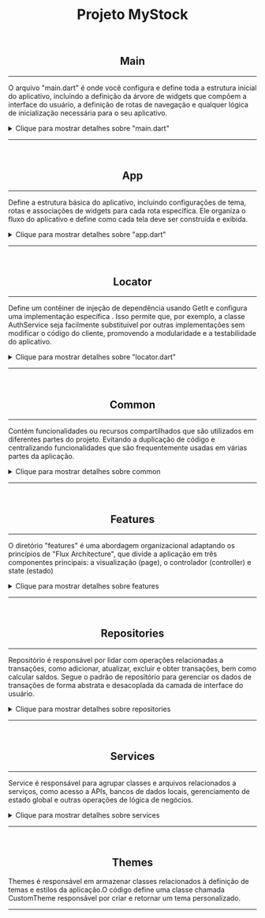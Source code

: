 
<div align="center">

# Projeto MyStock #

</div>
<br>

 
<div align="center">

## Main 

</div>

------------------------------------

O arquivo "main.dart" é onde você configura e define toda a estrutura inicial do aplicativo, incluindo a definição da árvore de widgets que compõem a interface do usuário, a definição de rotas de navegação e qualquer lógica de inicialização necessária para o seu aplicativo.

<details>
  <summary>Clique para mostrar detalhes sobre "main.dart" </summary>
  
------------------------------------

<div align="center">
    <img src="https://github.com/lucasmargui/Flutter_Projeto_MyStock/assets/157809964/8d9af620-4a09-46ca-9a06-2536b0af23f6" style="width:90%">

</div>


<div align="center">
    <img src="https://github.com/lucasmargui/Flutter_Projeto_MyStock/assets/157809964/f9d5646e-b433-47b5-add1-c771e2884425" style="width:90%">
</div>

<hr>

- WidgetsFlutterBinding.ensureInitialized() : Este método garante que os widgets do Flutter estejam inicializados antes de qualquer outra operação. É uma etapa importante, especialmente quando se trabalha com APIs assíncronas, como Firebase.
  
- setupDependencies() : Esta função é chamada para configurar as dependências do aplicativo. Isso pode incluir a configuração de serviços, instanciando objetos ou qualquer outra inicialização necessária antes de iniciar o aplicativo.Neste caso estamos inicializando os controllers,services e repositories registrados através do pacote instalado getIt, podendo acessar essas classes e suas propriedades de qualquer parte da aplicação
  
</details>

------------------------------------

<br>
<div align="center">

## App

</div> 

------------------------------------
Define a estrutura básica do aplicativo, incluindo configurações de tema, rotas e associações de widgets para cada rota específica. Ele organiza o fluxo do aplicativo e define como cada tela deve ser construída e exibida.

<details>
  <summary>Clique para mostrar detalhes sobre "app.dart"</summary>
 
------------------------------------

<div align="center">
    <img src="https://github.com/lucasmargui/Flutter_Projeto_MyStock/assets/157809964/87837e0b-ebd4-4070-a6a4-3ca4c3428d6d" style="width:90%">

</div>

<div align="center">
    <img src="https://github.com/lucasmargui/Flutter_Projeto_MyStock/assets/157809964/ae6d8af8-bed4-40e8-8ca0-d3347212bdb0" style="width:90%">

</div>


 Cada rota nomeada é mapeada para um widget correspondente, como OnboardingPage, SplashPage, SignUpPage, etc. O aplicativo usa rotas nomeadas para navegar entre diferentes telas ou páginas. Além disso, a rota "transaction" recebe argumentos, que são usados para passar informações adicionais para a página TransactionPage. Esse argumento passado é para identificar se uma transaction foi passada, se sim significa que estamos editando uma transaction da lista "GenerateTransactionList.transactions" se não, está sendo adicionado uma nova transaction a lista "GenerateTransactionList.transactions".

</details>

------------------------------------
<br>
<div align="center">

## Locator

</div>

------------------------------------
Define um contêiner de injeção de dependência usando GetIt e configura uma implementação específica . Isso permite que, por exemplo, a classe AuthService seja facilmente substituível por outras implementações sem modificar o código do cliente, promovendo a modularidade e a testabilidade do aplicativo.

<details>
  <summary>Clique para mostrar detalhes sobre "locator.dart"</summary>

------------------------------------

<div align="center">
    <img src="https://github.com/lucasmargui/Flutter_Projeto_MyStock/assets/157809964/1b8478b9-4900-4c77-94bc-69cddb76028d" style="width:90%">

</div>

<div align="center">
    <img src="https://github.com/lucasmargui/Flutter_Projeto_MyStock/assets/157809964/a40cd655-6878-4383-a2ea-98ad9e0c3bdb" style="width:90%">

</div>


<div align="center">
    <img src="https://github.com/lucasmargui/Flutter_Projeto_MyStock/assets/157809964/b655b80a-2621-45de-bf64-e1d944872487" style="width:90%">

</div>

Configura e inicializa um gerenciador de dependências utilizando a biblioteca GetIt. Ele define um objeto chamado "locator" como uma instância do GetIt.

Em seguida, há uma função chamada "setupDependencies()" que registra diferentes tipos de serviços e controladores no "locator" e é chamada na inicialização de main.dart:

------------------------------------

- AuthService é registrado como um singleton preguiçoso (lazy singleton) usando registerLazySingleton. Isso significa que uma única instância de AuthService será criada e compartilhada sempre que necessário.

  ------------------------------------

- SecureStorageService, UserDataService, SplashController, SignInController, SignUpController, TransactionRepository, HomeController e BalanceController são registrados como fábricas (factories) usando registerFactory. Isso significa que uma nova instância será criada sempre que uma dessas dependências for solicitada.

  ------------------------------------

- Algumas dependências, como UserDataService e HomeController, recebem parâmetros em seus construtores, que são resolvidos pelo GetIt usando outras dependências registradas anteriormente.


<div align="center">
    <img src="https://github.com/lucasmargui/Flutter_Projeto_MyStock/assets/157809964/02cca10f-17e5-4909-b4b0-5f0122e63269" style="width:90%">

</div>

A configuração do HomeController no locator inclui a injeção de dependência do TransactionRepositoryImpl. Isso permite que, ao registrar o HomeController, possamos usar o locator para recuperar o TransactionRepository previamente registrado. Dentro do HomeController, podemos então acessar todos os métodos definidos na implementação do TransactionRepository, ou seja, no TransactionRepositoryImpl.


<div align="center">
    <img src="https://github.com/lucasmargui/Flutter_Projeto_MyStock/assets/157809964/3f65a7e7-1808-4bde-9a6c-823ad07b3c97" style="width:90%">

</div>

</details>


------------------------------------
<br>
<div align="center">

## Common

</div>

------------------------------------

Contém funcionalidades ou recursos compartilhados que são utilizados em diferentes partes do projeto. Evitando a duplicação de código e centralizando funcionalidades que são frequentemente usadas em várias partes da aplicação.



<details>
  <summary>Clique para mostrar detalhes sobre common</summary>

------------------------------------


### constants
Contém arquivos ou módulos que definem constantes ou valores fixos que são usados em diferentes partes do código. Essas constantes podem incluir valores como configurações, chaves de API, URLs, mensagens de erro, códigos de status HTTP e outras informações que são utilizadas em várias partes do sistema.


<details>
  <summary>Clique para mostrar detalhes sobre constants</summary>


------------------------------------

- app_colors.dart : Define uma classe chamada AppColors que contém várias constantes de cores usadas em um aplicativo.

  ------------------------------------
  
- app_text_styles.dart : Define uma classe chamada AppTextStyles que contém várias constantes de estilos de texto usadas em um aplicativo.

  ------------------------------------
  
- date.dart: Define  métodos de acesso a constantes relacionadas ao tempo

  ------------------------------------
  
- keys.dart: Define uma classe chamada Keys que contém constantes estáticas representando chaves usadas para testes de widgets em um aplicativo Flutter.

  ------------------------------------
  
- routes.dart : Define uma classe chamada NamedRoute. Essa classe define rotas nomeadas

  ------------------------------------
  
- constants.dart : um conjunto de declarações de exportação em um arquivo Dart

  

</details>


------------------------------------




### data
Diretório que contém um arquivo responsável por personalizar as exceções. Nesse diretório, você pode encontrar arquivos que definem classes de exceção personalizadas, lidam com o tratamento de exceções de maneira específica para o projeto ou fornecem funções para lidar com erros de forma mais granular.

<details>
  <summary>Clique para detalhes sobre data. </summary>

------------------------------------

- data_result.dart: define uma classe abstrata simples "DataResult" e suas duas implementações "_SuccessResult" e "_FailureResult". Usado para lidar com resultados que podem ser bem-sucedidos ou representar uma falha, e ele fornece uma maneira conveniente de trabalhar com esses resultados usando o método fold.

 <div align="center">
    <img src="https://github.com/lucasmargui/Flutter_Projeto_MyStock/assets/157809964/7f062c07-a2f2-46cf-91ef-2367edd5d380" style="width:60%">
</div>

------------------------------------

- exceptions.dart: define uma hierarquia de exceções personalizadas
  
------------------------------------

- data : um conjunto de declarações de exportação em um arquivo Dart

</details>

------------------------------------

### extensions
Contém extensões ou complementos adicionais para o projeto principal. Essas extensões podem incluir funcionalidades adicionais, módulos específicos, plugins ou qualquer outro tipo de código que estenda ou aprimore o projeto principal de alguma forma.



<details>
  <summary>Clique para mostrar detalhes sobre extensions. </summary>
 
------------------------------------

- date_formatter.dart: Define uma extensão (extension) chamada DateTimeFormatter para a classe DateTime. Isso significa que todas as instâncias de DateTime terão acesso aos métodos definidos nessa extensão sem precisar modificar a classe DateTime original.

<div align="center">
    <img src="https://github.com/lucasmargui/Flutter_Projeto_MyStock/assets/157809964/f874225b-4686-4cf0-a4e7-356a65b6b7c3" style="width:60%">
</div>

  ------------------------------------

- page_controller_ext.dart: Define uma extensão para a classe PageController e uma enumeração chamada BottomAppBarItem destinada a uma barra de navegação na parte inferior (bottom navigation bar).

  ------------------------------------
  
- sizes.dart: Define uma classe Sizes que é responsável por ajudar na adaptação de tamanhos e layouts em diferentes dispositivos móveis e também define uma extensão para o tipo num (inteiros e doubles) que adiciona duas propriedades, w e h, para facilitar o cálculo e a adaptação de tamanhos em relação ao tamanho do dispositivo.

  ------------------------------------
  
- types_ext: A primeira extensão é chamada de BoolExt e estende a classe bool. Ela adiciona um método chamado toInt(), que converte um valor booleano em um inteiro. Se o valor booleano for verdadeiro, o método retorna 1; caso contrário, retorna 0. A segunda extensão é chamada de StringExt e estende a classe String. Ela adiciona três métodos:

  ------------------------------------

- extensions : um conjunto de declarações de exportação em um arquivo Dart


</details>  

------------------------------------

### features
 São armazenados os arquivos relacionados a funcionalidades específicas do sistema ou aplicação. Essas funcionalidades podem ser agrupadas em pastas ou módulos dentro do diretório "features", facilitando a organização e manutenção do código. Por serem funcionalidades que são utilizadas em diferentes partes do projeto são incluídas em commons

<details>
  <summary>Clique para mostrar detalhes sobre features. </summary>

------------------------------------

<div align="center">
    <img src="https://github.com/lucasmargui/Flutter_Projeto_MyStock/assets/157809964/950461f8-3b2f-4180-a091-ffad181d4be6" style="width:45%">

</div><br>

------------------------------------

#### balance


- balance_controller.dart: Encapsula uma classe denominada "BalanceController", a qual tem a responsabilidade de controlar o estado dos saldos financeiros em diversas partes da aplicação. Especificamente, esta classe abrange a lógica para a obtenção, cálculo e atualização desses saldos, os quais são baseados nas transações presentes na instância da classe "GenerateTransactionList().transactions". Esta última serve como uma simulação de um repositório de dados. No construtor da classe "BalanceController", é especificado um parâmetro "TransactionRepository transactionRepository", o qual é registrado por meio do "locator". Ao se utilizar o "locator" para recuperar uma instância de "BalanceController", o objeto registrado em "locator.dart" com "TransactionRepository" será retornado.

<div align="center">
    <img src="https://github.com/lucasmargui/Flutter_Projeto_MyStock/assets/157809964/f0c4187c-2dc6-4bd9-82db-1c395b848bde" style="width:45%">
    <img src="https://github.com/lucasmargui/Flutter_Projeto_MyStock/assets/157809964/e95d7bdc-d8aa-439b-a4c8-81d6cdcce893" style="width:45%">
</div>


<div align="center">
<h3> Fluxo para acessar métodos através do controller </h3>
    <img src="https://github.com/lucasmargui/Flutter_Projeto_MyStock/assets/157809964/dd429985-95dd-4fed-8eb3-7c436e58feb4" style="width:100%">
</div>

  ------------------------------------

- ballance_state.dart: Classes que permitem modelar diferentes estados

<div align="center">
<h3> Fluxo dos estados </h3>
    <img src="https://github.com/lucasmargui/Flutter_Projeto_MyStock/assets/157809964/1cac6e6a-3150-41ab-9fad-3c4e47876c4f" style="width:75%">
</div>

  ------------------------------------

- balance : um conjunto de declarações de exportação em um arquivo Dart

  ------------------------------------

#### transaction



- trasaction_controller.dart : Encapsula uma classe denominada TransactionController onde os estados das transações são gerenciados centralmente e notificam os widgets interessados quando há mudanças. Ele também faz uso de repositórios (TransactionRepository) presentes na instância da classe "GenerateTransactionList().transactions" para interagir com os dados das transações e um serviço de armazenamento seguro (SecureStorageService) para lidar com a segurança dos dados sensíveis.
  
  ------------------------------------

<div align="center">
<h3> Fluxo para acessar métodos através do controller </h3>
    <img src="https://github.com/lucasmargui/Flutter_Projeto_MyStock/assets/157809964/43712960-3df2-48f2-8b5f-526a67ad4412" style="width:100%">
</div>

  ------------------------------------

- transaction_state.dart: Classes que permitem modelar diferentes estados

<div align="center">
<h3> Fluxo dos estados </h3>
    <img src="https://github.com/lucasmargui/Flutter_Projeto_MyStock/assets/157809964/b2d0092e-6dc7-403a-8f80-73571c2498fa" style="width:100%">
</div>

  ------------------------------------

- transaction.dart: um conjunto de declarações de exportação em um arquivo Dart


</details>

  ------------------------------------

### models
São armazenados os modelos de dados da aplicação. Esses modelos representam as entidades principais do sistema e definem a estrutura e o comportamento dos dados que serão manipulados pela aplicação.


<details>
  <summary>Clique para mostrar detalhes sobre models. </summary>

------------------------------------

- agreements_model.dart : Define AgreementsModel. Suas propriedades incluem um título (title), um caminho para o ativo (assetPath), e uma rota nomeada (namedRoute).

  ------------------------------------
  
- balances_model.dart :  Define BalancesModel e possui três propriedades: totalIncome, totalOutcome e totalBalance, que representam, respectivamente, o total de renda, o total de despesas e o saldo total.

  ------------------------------------
  
- transaction_model.dart : Define TransactionModel, e as propriedades utilizadas são description, category, value, date, status, createdAt, id, userId e syncStatus.

  ------------------------------------
  
- user_model.dart : Define  UserModel e possui as seguintes propriedades: id, name, email e password.

  ------------------------------------
   
- models.dart : um conjunto de declarações de exportação em um arquivo Dart


</details>

------------------------------------

### utils

Contém arquivos e módulos com funções auxiliares ou utilitárias que são utilizadas em diferentes partes do projeto. Essas funções podem incluir:


<details>
  <summary>Clique para mostrar detalhes sobre utils. </summary>

------------------------------------

- money_mask_controller.dart : Define uma classe chamada MoneyMaskedTextController, que é uma subclasse de TextEditingController. Essa classe é usada para controlar e formatar valores monetários em um campo de texto.

<div align="center">
    <img src="https://github.com/lucasmargui/Flutter_Projeto_MyStock/assets/157809964/d250f3d2-c76c-4b20-9eea-023264fd96f4" style="width:50%">
</div>

  ------------------------------------

- uppercase_text_formatter.dart : Esta classe é utilizada para formatar o texto inserido em um campo de entrada de texto para que todas as letras sejam convertidas para maiúsculas.
  
 <div align="center">
    <img src="https://github.com/lucasmargui/Flutter_Projeto_MyStock/assets/157809964/3d4ade86-525a-452b-a7c2-74ac24d3b67a" style="width:50%">
</div>

  ------------------------------------

- validator.dart: Define uma classe chamada Validator com métodos estáticos para validar diferentes tipos de entrada, como nome, email, senha e confirmação de senha.

<div align="center">
    <h3> Validação de formulário </h3>
    <img src="https://github.com/lucasmargui/Flutter_Projeto_MyStock/assets/157809964/24ad355a-21ad-47e9-bcfd-d2325f14c39f" style="width:100%">
</div>

  ------------------------------------

- utils : um conjunto de declarações de exportação em um arquivo Dart


</details>

------------------------------------

### widgets

Contém componentes ou elementos de interface do usuário (UI) que são compartilhados e reutilizados em várias partes do projeto. Esses widgets podem incluir botões, campos de entrada, barras de progresso, ou qualquer outro elemento de interface que seja comum e utilizado em diferentes partes da aplicação.

<details>
  <summary>Clique para mostrar detalhes sobre widgets. </summary>

------------------------------------

- app_header.dart: Um componente que representa o cabeçalho da aplicação, geralmente contendo o logotipo, título e possivelmente botões de navegação.

  ------------------------------------

- base_page.dart: Uma página base que pode ser estendida por outras páginas para fornecer funcionalidades comuns, como a estrutura básica de layout e lógica de navegação.

  ------------------------------------

- custom_bottom_app_bar.dart: Uma barra de navegação inferior personalizada que pode conter ícones, texto e funcionalidades de navegação para diferentes partes da aplicação.

  ------------------------------------

- custom_bottom_sheet.dart: Um componente que exibe um painel inferior personalizado, geralmente usado para apresentar opções de ação adicionais ou informações contextuais.

  ------------------------------------

- custom_circular_progress_indicator.dart: Um indicador de progresso circular personalizado que pode ser usado para indicar carregamento ou processamento em segundo plano.

  ------------------------------------

- custom_snackbar.dart: Um componente personalizado para exibir mensagens temporárias na parte inferior da tela, geralmente usadas para fornecer feedback ao usuário sobre ações realizadas.

  ------------------------------------

- custom_text_form_field.dart: Um campo de formulário de texto personalizado que pode incluir validações, estilos e outras personalizações específicas.

  ------------------------------------

- custom_text_title.dart: Um componente de título de texto personalizado usado para títulos de seções, cabeçalhos de páginas, etc.

  ------------------------------------

- greetings.dart: Um componente que pode ser usado para exibir saudações personalizadas com base em diferentes condições, como a hora do dia ou o estado do usuário.

  ------------------------------------

- multi_text_button.dart: Um botão personalizado que pode exibir múltiplas linhas de texto e possivelmente ícones, usado para ações específicas na aplicação.

  ------------------------------------

- notification_widget.dart: Um componente que exibe notificações ou alertas para o usuário, como mensagens de erro, avisos ou confirmações.

  ------------------------------------

- password_form_field.dart: Um campo de formulário personalizado específico para entrada de senhas, geralmente incluindo funcionalidades de ocultação de texto e validação.

  ------------------------------------

- primary_button.dart: Um botão de destaque primário na aplicação, geralmente usado para ações principais ou de destaque.

  ------------------------------------

- transaction_listview.dart: Um componente que exibe uma lista de transações ou itens, com opções de filtragem, classificação e interações adicionais.

  ------------------------------------

- widgets.dart: Um arquivo de agregação que importa e exporta todos os widgets personalizados disponíveis na aplicação, facilitando o acesso e a utilização em outras partes do projeto.


</details>

</details>

------------------------------------
<br>
<div align="center">

## Features

</div>

------------------------------------

O diretório "features" é uma abordagem organizacional adaptando os princípios de "Flux Architecture", que divide a aplicação em três componentes principais: a visualização (page), o controlador (controller) e state
(estado)

<details>
  <summary>Clique para mostrar detalhes sobre features</summary>



------------------------------------

### home 

Página inicial da aplicação, onde os principais recursos e funcionalidades são exibidos ao usuário logo após o login.

<details>
  <summary>Clique para mostrar detalhes sobre home </summary>

------------------------------------

- home_controller.dart: Define HomeController, gerencia o estado e a lógica de negócios relacionados à tela inicial da aplicação, busca as transações do repositório, ordena-as e atualiza o estado da tela de acordo com o resultado da busca. Ele também fornece acesso aos dados das transações e ao controlador de página

  ------------------------------------

- home_page_view.dart: Define a estrutura e a lógica para a página principal de um aplicativo Flutter, integrando os diferentes componentes e controladores necessários para funcionalidades como navegação entre telas, adição de transações e exibição de informações.

    Quando floatingActionButton é pressionado, ele aguarda a navegação para a rota '/transaction' usando o Navigator.pushNamed. Após a navegação, ele verifica se o resultado retornado não é nulo. Dependendo da página atual do PageController, diferentes métodos dos controladores (homeController, statsController, walletController e balanceController) são chamados para atualizar os dados da aplicação
 
  <div align="center">
    <h3> PageController </h3>
    <img src="https://github.com/lucasmargui/Flutter_Projeto_MyStock/assets/157809964/7558867f-174f-44c7-b8be-76522365cafa" style="width:70%">
</div><br>

  ------------------------------------

- home_page.dart: A HomePage estabelece comunicação com controladores HomeController e BalanceController, para a obtenção de dados, como transações e saldos. Essa comunicação ocorre por meio da invocação dos métodos _homeController.getAllTransactions() e _balanceController.getBalances() durante a fase de inicialização (initState).

    Posteriormente, os dados obtidos são utilizados em diferentes partes da interface. O BalanceCardWidget é configurado para receber o _balanceController, permitindo assim o acesso e utilização dos dados de saldo. Por outro lado, o TransactionListView recebe as transações disponíveis através da propriedade _homeController.transactions, cujos valores são inicializados durante o initState.

  <div align="center">
    <h3> Controllers </h3>
    <img src="https://github.com/lucasmargui/Flutter_Projeto_MyStock/assets/157809964/a88aa315-3c31-4dbd-9b93-c5ec10ccf7c6" style="width:100%">
</div><br>


  ------------------------------------

- home_page.state: Classes que permitem modelar diferentes estados

  ------------------------------------

- home.dart : um conjunto de declarações de exportação em um arquivo Dart

  
</details>


------------------------------------

### onboarding: 

Página de introdução ou tutorial para novos usuários, fornecendo informações sobre como usar a aplicação e seus recursos.

<details>
  <summary>Clique para mostrar detalhes sobre onboarding. </summary>
 
------------------------------------

- onboarding_page.dart : Define a estrutura e o conteúdo básico de uma página de onboarding em um aplicativo.

  ------------------------------------
  
- onboarding.dart : um conjunto de declarações de exportação em um arquivo Dart. 

</details>

------------------------------------

### profile:

Página onde os usuários podem visualizar e editar suas informações pessoais e realizar logout.

<details>
  <summary>Clique para mostrar detalhes sobre profile</summary>
 
------------------------------------

- profile_controller.dart : Define o "controller" de perfil responsável por gerenciar o estado e as operações relacionadas ao perfil do usuário, como obter dados do usuário, atualizar o nome de usuário, atualizar a senha e excluir a conta.

  ------------------------------------

- profile_page.dart : A ProfilePage estabelece comunicação com controladores ProfileController, para a obtenção de dados do usuário. Essa comunicação ocorre por meio da invocação dos métodos _homeController.getUserData() durante a fase de inicialização (initState).


  <div align="center">
    <h3> Controllers </h3>
    <img src="https://github.com/lucasmargui/Flutter_Projeto_MyStock/assets/157809964/03a681f6-5b2b-455e-a02a-48dbae1b091b" style="width:100%">
</div><br>

  ------------------------------------

- profile_state.dart: Classes que permitem modelar diferentes estados

</details>

 ------------------------------------

### sign_in: 

Página de login onde os usuários inserem suas credenciais para acessar a aplicação.

<details>
  <summary>Clique para mostrar detalhes sobre sign_in </summary>

------------------------------------

- sign_in_controller.dart : Estrutura básica para gerenciar o estado e a lógica por trás da tela de login em um aplicativo Flutter, abordando os diferentes estados possíveis durante o processo de autenticação do usuário.

  ------------------------------------

- sign_in_page.dart : Uma página de login funcional com validação de entrada, processamento de login e tratamento de estados de carregamento, sucesso e erro. 


<div align="center">
    <h3> Controller </h3>
    <img src="https://github.com/lucasmargui/Flutter_Projeto_MyStock/assets/157809964/8803aada-9ba7-4379-b38c-4cae2cf1eb6a" style="width:100%">
</div><br>

Formulário: Form(key: _formKey) define um widget de formulário que pode ser referenciado e manipulado em outras partes do aplicativo, utilizando a chave _formKey para acessar e controlar seu estado. FormState é uma classe que mantém o estado do widget Form. 
Ele é usado para realizar ações como validar, salvar ou redefinir o estado do formulário.Ao usar _formKey, você pode acessar métodos e propriedades do FormState associado ao widget Form realizando validações de formulário, salvar dados ou redefinir o estado do formulário, entre outras operações.

<div align="center">
    <h3> Formulário </h3>
    <img src="https://github.com/lucasmargui/Flutter_Projeto_MyStock/assets/157809964/b2e4fd43-9a9c-4400-bfde-f509c809e804" style="width:60%">
</div><br>

  ------------------------------------

- sign_in_state.dart: Classes que permitem modelar diferentes estados

</details>

------------------------------------

### sign_up: 

Página de registro onde novos usuários podem criar uma conta na aplicação fornecendo informações como nome, e-mail, senha, etc.

<details>
  <summary>Clique para mostrar detalhes sobre sign_up </summary>

------------------------------------

- sign_up_controller.dart:  Estrutura básica para gerenciar o estado e a lógica por trás da tela de registro em um aplicativo Flutter, abordando os diferentes estados possíveis durante o processo de registro do usuário.

  ------------------------------------

- sign_up_page.dart: Uma página de registro funcional com validação de entrada, processamento de registro e tratamento de estados de carregamento, sucesso e erro. 

<div align="center">
    <h3> Controller </h3>
    <img src="https://github.com/lucasmargui/Flutter_Projeto_MyStock/assets/157809964/d4daab47-0284-41ac-9919-f0788a843e89" style="width:100%">
</div><br>

Formulário: Form(key: _formKey) define um widget de formulário que pode ser referenciado e manipulado em outras partes do aplicativo, utilizando a chave _formKey para acessar e controlar seu estado. FormState é uma classe que mantém o estado do widget Form. 
Ele é usado para realizar ações como validar, salvar ou redefinir o estado do formulário.Ao usar _formKey, você pode acessar métodos e propriedades do FormState associado ao widget Form realizando validações de formulário, salvar dados ou redefinir o estado do formulário, entre outras operações.

<div align="center">
    <h3> Formulário </h3>
    <img src="https://github.com/lucasmargui/Flutter_Projeto_MyStock/assets/157809964/b2e4fd43-9a9c-4400-bfde-f509c809e804" style="width:60%">
</div><br>

  ------------------------------------

- sign_up_state.dart: Classes que permitem modelar diferentes estados

</details>

------------------------------------

### splash: 

Página de introdução ou carregamento exibida brevemente ao iniciar a aplicação, geralmente contendo o logotipo e/ou nome da aplicação.

<details>
  <summary>Clique para mostrar detalhes sobre splash </summary>

------------------------------------

- splash_controller.dart: Estrutura básica para gerenciar o estado e a lógica por trás da tela de carregamento em um aplicativo Flutter, abordando os diferentes estados possíveis durante o processo de início do aplicativo.

  ------------------------------------
  
- splash_page.dart:  Fornece uma página de inicialização  funcional para o aplicativo, dando uma introdução visual e verificando o estado de login do usuário antes de redirecioná-lo para a tela apropriada.

<div align="center">
    <h3> Controller </h3>
    <img src="https://github.com/lucasmargui/Flutter_Projeto_MyStock/assets/157809964/d977a17d-33c2-43e7-b13b-80a06648fca4" style="width:100%">
</div><br>


  ------------------------------------
  
- splash_state.dart: Classes que permitem modelar diferentes estados

</details>

------------------------------------

### stats: 

Página onde são exibidas estatísticas, gráficos ou dados relevantes para o usuário, como estatísticas de uso, consumo, desempenho, etc.

<details>
  <summary>Clique para mostrar detalhes sobre stats </summary>

------------------------------------

- stats_controller.dart:  Responsável por gerenciar o estado e a lógica por trás das estatísticas em um aplicativo Flutter, oferecendo métodos para calcular e agrupar dados com base em diferentes períodos de tempo. 
  
  ------------------------------------

- stats_page.dart: Estrutura básica para gerenciar o estado e a lógica por trás da tela de estatísticas, abordando os diferentes estados possíveis durante o processo de início do aplicativo.

  <div align="center">
    <h3> Controller </h3>
    <img src="https://github.com/lucasmargui/Flutter_Projeto_MyStock/assets/157809964/36ce6047-2b4d-426e-aa2a-1e60e1e0863a" style="width:100%">
</div><br>


  ------------------------------------
  
- stats_state.dart: Classes que permitem modelar diferentes estados

 </details> 

 ------------------------------------

### transaction: 

Página onde os usuários podem visualizar e gerenciar suas transações financeiras, como pagamentos, transferências, depósitos, etc.

<details>
  <summary>Clique para mostrar detalhes sobre transaction </summary>

------------------------------------

- transaction_page.dart: Fornece uma interface para que os usuários adicionem ou editem transações financeiras, com validação de entrada de dados e manipulação de diferentes estados e eventos

<div align="center">
    <h3> Controller </h3>
    <img src="https://github.com/lucasmargui/Flutter_Projeto_MyStock/assets/157809964/471a6faf-d20d-4122-ae05-62ea001e4234" style="width:100%">
</div><br>


  ------------------------------------

- transaction_state: Classes que permitem modelar diferentes estados

 </details>

------------------------------------

### wallet: 

Página onde os usuários podem visualizar o saldo da sua carteira digital.

<details>
  <summary>Clique para mostrar detalhes sobre wallet </summary>

------------------------------------

- wallet_controller.dart: Responsável por gerenciar o estado da carteira e as interações com o repositório de transações.

  ------------------------------------
  
- wallet_page.dart: Pesponsável por exibir e gerenciar as transações e saldos da carteira do usuário, permitindo que ele navegue entre os meses e visualize suas atividades financeiras de forma conveniente.

<div align="center">
    <h3> Controller </h3>
    <img src="https://github.com/lucasmargui/Flutter_Projeto_MyStock/assets/157809964/29122770-0b35-4038-a00a-d84f76be3ca7" style="width:100%">
</div><br>

  ------------------------------------
  
- wallet_state.dart: Classes que permitem modelar diferentes estados
  
</details>

</details>


------------------------------------
<br>
<div align="center">

## Repositories

</div>

------------------------------------
Repositório é responsável por lidar com operações relacionadas a transações, como adicionar, atualizar, excluir e obter transações, bem como calcular saldos. Segue o padrão de repositório para gerenciar os dados de transações de forma abstrata e desacoplada da camada de interface do usuário.

<details>
  <summary>Clique para mostrar detalhes sobre repositories </summary>

------------------------------------

- transaction_repository.dart: Define uma interface chamada TransactionRepository, que descreve métodos para realizar operações relacionadas a transações financeiras.Essa interface fornece um contrato claro para interagir com os dados de transações no aplicativo, permitindo a implementação de repositórios de transações que se conectam a diferentes fontes de dados, como um banco de dados local, um serviço web ou o Firebase, por exemplo.

  ------------------------------------

- transaction_repository_impl.dart: Define uma classe chamada TransactionRepositoryImpl que implementa a interface TransactionRepository. Implementa um repositório de transações com métodos para adicionar, atualizar, excluir e recuperar transações do repositório de dados, garantindo que exceções sejam tratadas adequadamente durante o processo.
  Por meio da instanciação de um controlador correspondente à funcionalidade específica, fazemos uso do locator para criar ou recuperar uma instância de TransactionRepositoryImpl, permitindo assim o acesso e utilização de suas funções para manipulação de dados.




<div align="center">
    <h3> Lógica </h3>
    <img src="https://github.com/lucasmargui/Flutter_Projeto_MyStock/assets/157809964/94b5d6f3-535d-42a6-bff8-94d2042f261c" style="width:100%">
</div><br>



<div align="center">
    <h3> Lógica utilizando os controllers </h3>
    <img src="https://github.com/lucasmargui/Flutter_Projeto_MyStock/assets/157809964/cdbc5c5f-1e39-4395-a9c3-f304f2f09711" style="width:100%">
</div><br>

   No método locator.registerLazySingleton, foram empregadas duas abordagens para passar a classe TransactionRepositoryImpl. Uma delas utiliza o locator para localizar o TransactionRepository que já foi registrado anteriormente e que irá instanciar um TransactionRepositoryImpl. A outra abordagem envolve passar diretamente a classe TransactionRepositoryImpl para o registro.



  
<div align="center">
    <h3> Exemplo </h3>
    <img src="https://github.com/lucasmargui/Flutter_Projeto_MyStock/assets/157809964/c43fb53d-ad0a-4c6d-be69-6d0f3b660628" style="width:100%">
</div><br>

 
  ------------------------------------

- transaction_repository_list.dart:  Define uma classe que gera uma lista de transações fictícias, utilizando o padrão Singleton para garantir que apenas uma instância da classe seja criada e fornecendo um método conveniente para acessar essa instância. Essa lista pode ser útil para testes ou para preencher dados de exemplo em uma aplicação.


   class GenerateTransactionList { ... }: Aqui, estamos definindo uma classe chamada GenerateTransactionList. Esta classe é responsável por gerar uma lista de transações.
static final GenerateTransactionList _instance = GenerateTransactionList._internal();: Esta linha declara uma variável estática _instance que é do tipo GenerateTransactionList. A variável é marcada como final, o que significa que ela não pode ser modificada após ser inicializada. É inicializada com uma nova instância de GenerateTransactionList por meio do construtor privado _internal(), que será explicado na próxima linha.

    factory GenerateTransactionList() { return _instance; }: Este é um construtor de fábrica (factory constructor) que retorna uma instância de _instance. Quando o código chama GenerateTransactionList(), ele não cria uma nova instância da classe, mas sim retorna a mesma instância que foi criada anteriormente e atribuída a _instance. Isso garante que sempre haja apenas uma única instância de GenerateTransactionList em todo o programa, seguindo o padrão Singleton.

    GenerateTransactionList._internal();: Aqui, temos um construtor privado chamado _internal(). Ele é utilizado para garantir que a classe GenerateTransactionList só possa ser instanciada internamente, ou seja, apenas dentro da própria classe. Isso impede que outras partes do código criem novas instâncias da classe diretamente, forçando o uso do construtor de fábrica para obter a instância existente.


 </details>


------------------------------------
<br>
<div align="center">

## Services

</div>

------------------------------------
Service é responsável para agrupar classes e arquivos relacionados a serviços, como acesso a APIs, bancos de dados locais, gerenciamento de estado global e outras operações de lógica de negócios.

<details>
  <summary>Clique para mostrar detalhes sobre services </summary>

------------------------------------
 
### auth_service
------------------------------------
  Parte do projeto dedicada à autenticação e à gestão de serviços relacionados à autenticação de usuários.

 - auth_service.dart : Define uma classe abstrata chamada AuthService que representa um serviço de autenticação genérico com métodos que representam operações comuns em serviços de autenticação, como registrar um novo usuário, autenticar um usuário existente e deslogar um usuário. No entanto, a implementação específica de cada um desses métodos será definida em classes concretas que herdam desta classe abstrata AuthService. Essa abstração permite a flexibilidade e o reuso de código em diferentes contextos de aplicativo.
  
 - firebase_auth_service.dart : Implementa um serviço de autenticação utilizando o Firebase Authentication e encapsula as operações de autenticação de usuários em um serviço (FirebaseAuthService), fornecendo métodos para login, registro e logout de usuários, enquanto interage com o Firebase Authentication e Cloud Functions. Além disso, trata exceções que podem ocorrer durante essas operações.
   
 - mock_auth_service.dart : Define uma classe MockAuthService que simula um serviço de autenticação com métodos para login, registro e logout de usuários. Ele é projetado para ser utilizado em ambientes de teste ou desenvolvimento, permitindo que os desenvolvedores testem a funcionalidade de autenticação sem depender de um serviço de autenticação real.

  
------------------------------------

### storage
------------------------------------

Define uma classe chamada SecureStorageService que encapsula funcionalidades para armazenar e recuperar dados de forma segura usando o pacote Flutter Secure Storage.

  
<div align="center">
    <h3> Exemplo </h3>
    <img src="https://github.com/lucasmargui/Flutter_Projeto_MyStock/assets/157809964/9c60d056-0a91-404a-9436-0133f9188b80" style="width:100%">
</div><br>

------------------------------------



------------------------------------
<br>
<div align="center">

</details>

------------------------------------
<br>
<div align="center">
 
## Themes

</div>

Themes é responsável em armazenar classes relacionados à definição de temas e estilos da aplicação.O código define uma classe chamada CustomTheme responsável por criar e retornar um tema personalizado.


</div>

------------------------------------





















